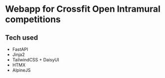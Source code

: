 # Webapp for Crossfit Open Intramural competitions

## Tech used

- FastAPI
- Jinja2
- TailwindCSS + DaisyUI
- HTMX
- AlpineJS

